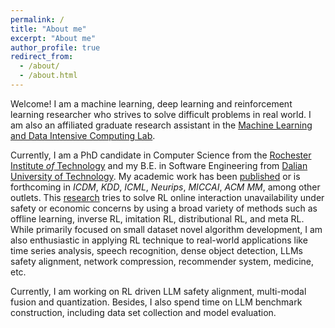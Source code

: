 ```yaml
---
permalink: /
title: "About me"
excerpt: "About me"
author_profile: true
redirect_from: 
  - /about/
  - /about.html
---
```


Welcome! I am a machine learning, deep learning and reinforcement learning researcher who strives to solve difficult problems in real world. I am also an affiliated
graduate research assistant in the [Machine Learning and Data Intensive Computing Lab](https://www.rit.edu/mining/).

Currently, I am a PhD candidate in Computer Science from the [Rochester Institute *of* Technology](https://www.rit.edu/) and my B.E. in Software Engineering from [Dalian University of Technology](https://en.dlut.edu.cn/).
My academic work has been [published](publications) or is forthcoming in
*ICDM*, *KDD*, *ICML*, *Neurips*, *MICCAI*, *ACM MM*, among other outlets. This [research](research) tries to solve RL online interaction unavailability under safety or economic concerns by using a broad variety of methods such as
offline learning, inverse RL, imitation RL, distributional RL, and meta RL. While primarily focused on small dataset novel algorithm development, I am also enthusiastic in applying RL
technique to real-world applications like time series analysis, speech recognition, dense object detection, LLMs safety alignment, network compression, recommender system, medicine, etc. 

Currently, I am working on RL driven LLM safety alignment, multi-modal fusion and quantization. Besides, I also spend time on LLM benchmark construction, including data set collection and model evaluation.
